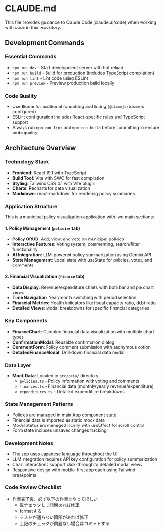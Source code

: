 # CLAUDE.md

This file provides guidance to Claude Code (claude.ai/code) when working with code in this repository.

## Development Commands

### Essential Commands
- `npm run dev` - Start development server with hot reload
- `npm run build` - Build for production (includes TypeScript compilation)
- `npm run lint` - Lint code using ESLint
- `npm run preview` - Preview production build locally

### Code Quality
- Use Biome for additional formatting and linting (`@biomejs/biome` is configured)
- ESLint configuration includes React-specific rules and TypeScript support
- Always run `npm run lint` and `npm run build` before committing to ensure code quality

## Architecture Overview

### Technology Stack
- **Frontend**: React 19.1 with TypeScript
- **Build Tool**: Vite with SWC for fast compilation
- **Styling**: Tailwind CSS 4.1 with Vite plugin
- **Charts**: Recharts for data visualization
- **Markdown**: react-markdown for rendering policy summaries

### Application Structure
This is a municipal policy visualization application with two main sections:

#### 1. Policy Management (`policies` tab)
- **Policy CRUD**: Add, view, and vote on municipal policies
- **Interactive Features**: Voting system, commenting, search/filter functionality
- **AI Integration**: LLM-powered policy summarization using Gemini API
- **State Management**: Local state with useState for policies, votes, and comments

#### 2. Financial Visualization (`finance` tab)
- **Data Display**: Revenue/expenditure charts with both bar and pie chart views
- **Time Navigation**: Year/month switching with period selection
- **Financial Metrics**: Health indicators like fiscal capacity ratio, debt ratio
- **Detailed Views**: Modal breakdowns for specific financial categories

### Key Components
- **FinanceChart**: Complex financial data visualization with multiple chart types
- **ConfirmationModal**: Reusable confirmation dialog
- **CommentForm**: Policy comment submission with anonymous option
- **DetailedFinanceModal**: Drill-down financial data modal

### Data Layer
- **Mock Data**: Located in `src/data/` directory
  - `policies.ts` - Policy information with voting and comments
  - `finances.ts` - Financial data (monthly/yearly revenue/expenditure)
  - `expenditures.ts` - Detailed expenditure breakdowns

### State Management Patterns
- Policies are managed in main App component state
- Financial data is imported as static mock data
- Modal states are managed locally with useEffect for scroll control
- Form state includes unsaved changes tracking

### Development Notes
- The app uses Japanese language throughout the UI
- LLM integration requires API key configuration for policy summarization
- Chart interactions support click-through to detailed modal views
- Responsive design with mobile-first approach using Tailwind breakpoints

### Code Review Checklist
- 作業完了後、必ず以下の作業をやってほしい
  - 型チェックして問題あれば修正
  - formatする
  - テストが通らない箇所があれば修正
  - 上記のチェックが問題ない場合はコミットする
